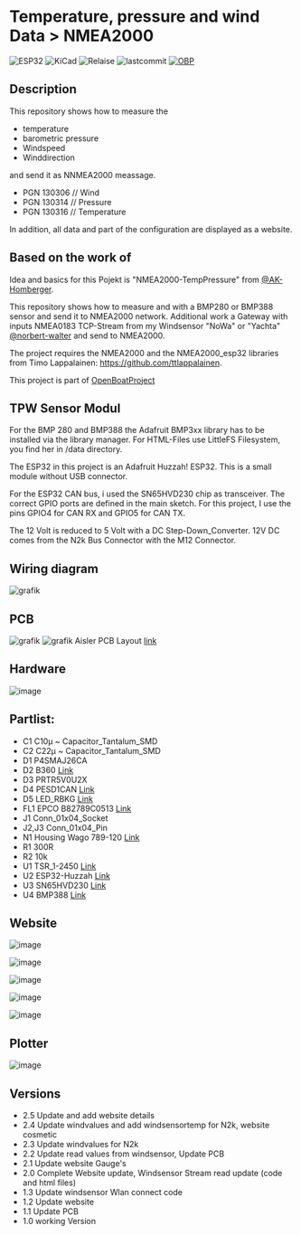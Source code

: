 # Temperature, pressure and wind Data > NMEA2000

![ESP32](https://img.shields.io/badge/ESP32-grey?logo=Espressif)
![KiCad](https://img.shields.io/badge/KiCad-darkblue?logo=KiCad)
![Relaise](https://img.shields.io/github/release-date/gerryvel/NMEA2000_TPW?)
![lastcommit](https://img.shields.io/github/last-commit/gerryvel/NMEA2000_TPW)
[![OBP](https://img.shields.io/badge/Sailing_with-OpenBoatsProjects-blue)](https://open-boat-projects.org/de/)


## Description
This repository shows how to measure the 
- temperature
- barometric pressure
- Windspeed
- Winddirection

and send it as NNMEA2000 meassage.
- PGN 130306 // Wind
- PGN 130314 // Pressure
- PGN 130316 // Temperature 

In addition, all data and part of the configuration are displayed as a website.

## Based on the work of

Idea and basics for this Pojekt is "NMEA2000-TempPressure" from [@AK-Homberger](https://github.com/AK-Homberger).

This repository shows how to measure  and  with a BMP280 or BMP388 sensor and send it to NMEA2000 network.
Additional work a Gateway with inputs NMEA0183 TCP-Stream from my Windsensor "NoWa" or "Yachta" [@norbert-walter](https://github.com/norbert-walter) and send to NMEA2000.

The project requires the NMEA2000 and the NMEA2000_esp32 libraries from Timo Lappalainen: https://github.com/ttlappalainen. 

This project is part of [OpenBoatProject](https://open-boat-projects.org/)

## TPW Sensor Modul

For the BMP 280 and BMP388 the Adafruit BMP3xx library has to be installed via the library manager.
For HTML-Files use LittleFS Filesystem, you find her in /data directory.

The ESP32 in this project is an Adafruit Huzzah! ESP32. This is a small module without USB connector.

For the ESP32 CAN bus, i used the SN65HVD230 chip as transceiver. The correct GPIO ports are defined in the main sketch. For this project, I use the pins GPIO4 for CAN RX and GPIO5 for CAN TX.

The 12 Volt is reduced to 5 Volt with a DC Step-Down_Converter. 12V DC comes from the N2k Bus Connector with the M12 Connector.

## Wiring diagram

![grafik](https://github.com/user-attachments/assets/257c9db6-b10b-49b5-b961-62005ee69b86)

## PCB

![grafik](https://github.com/user-attachments/assets/72afa8dd-eff7-4257-9bc2-7faa45f0822f)
![grafik](https://github.com/user-attachments/assets/eecf0db0-d7b9-4051-9207-430e125e7a3d)
Aisler PCB Layout [link](https://aisler.net/p/NZFHAMAJ)

## Hardware

![image](https://github.com/user-attachments/assets/d963e551-218a-4069-a39e-241a050174c5)

## Partlist:

- C1	C10µ	~	Capacitor_Tantalum_SMD
- C2	C22µ	~	Capacitor_Tantalum_SMD
- D1	P4SMAJ26CA
- D2	B360 [Link](https://www.reichelt.de/schottkydiode-60-v-3-a-do-214ab-smc-b-360-f-p95202.html?&trstct=pos_1&nbc=1)
- D3  PRTR5V0U2X
- D4	PESD1CAN	[Link](https://www.reichelt.de/can-bus-esd-schutzdiode-tvs-24-v-sot-23-3-pesd-1can-p219293.html?&trstct=pos_0&nbc=1)
- D5	LED_RBKG	[Link](https://www.reichelt.de/led-5-mm-bedrahtet-4-pin-rot-gruen-blau-700-1300-300-mcd-60-kbt-l-154a4surkq-p231040.html?&trstct=pol_0&nbc=1)
- FL1	EPCO B82789C0513 [Link](https://www.reichelt.de/smd-power-induktivitaet-1812-51-h-epco-b82789c0513-p245680.html?&trstct=pos_0&nbc=1)
- J1	Conn_01x04_Socket
- J2,J3	Conn_01x04_Pin	
- N1	Housing	Wago 789-120 [Link](https://www.wago.com/de/zubehoer/gehaeuse-55-mm/p/789-120)
- R1	300R	
- R2	10k	
- U1	TSR_1-2450	[Link](https://www.reichelt.de/dc-dc-wandler-tsr-1-1-w-5-v-1000-ma-sil-to-220-tsr-1-2450-p116850.html?search=tsr+1-24)
- U2	ESP32-Huzzah	[Link](https://www.exp-tech.de/plattformen/internet-of-things-iot/9350/adafruit-huzzah32-esp32-breakout-board)
- U3	SN65HVD230	[Link](https://www.reichelt.de/high-speed-can-transceiver-1-mbit-s-3-3-v-so-8-sn-65hvd230d-p58427.html?&trstct=pos_0&nbc=1)
- U4	BMP388	[Link](https://www.bluedot.space/products/bmp388/)

## Website

![image](https://github.com/user-attachments/assets/d66d5005-02a2-4a91-b0ae-c3d0371b7c9a)

![image](https://github.com/user-attachments/assets/0574ecb9-dd29-49df-a165-b50f09276e46)

![image](https://github.com/user-attachments/assets/ca9ab724-256f-48a1-b960-c71b6e48756c)

![image](https://github.com/user-attachments/assets/93b0f051-ad66-4fa3-b577-1f3942ef8134)

![image](https://github.com/user-attachments/assets/4d602e77-8853-4a1a-8642-d8cc5b6a2a4a)

## Plotter

![image](https://github.com/gerryvel/NMEA2000_TPW/blob/89836d41f83f9eaae73e8502d0ef879308bd933f/4DEDE642-D2EE-429E-9A56-A173FFFC7A6C.jpeg)

## Versions

- 2.5 Update and add website details
- 2.4 Update windvalues and add windsensortemp for N2k, website cosmetic
- 2.3 Update windvalues for N2k
- 2.2 Update read values from windsensor, Update PCB
- 2.1 Update website Gauge's
- 2.0 Complete Website update, Windsensor Stream read update (code and html files)
- 1.3 Update windsensor Wlan connect code
- 1.2 Update website
- 1.1 Update PCB
- 1.0 working Version
